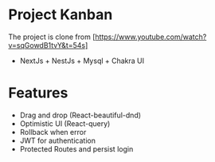 # Project Kanban

The project is clone from [https://www.youtube.com/watch?v=sqGowdB1tvY&t=54s]

-   NextJs + NestJs + Mysql + Chakra UI

# Features

-   Drag and drop (React-beautiful-dnd)
-   Optimistic UI (React-query)
-   Rollback when error
-   JWT for authentication
-   Protected Routes and persist login
